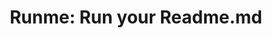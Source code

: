 ---
title: 'Runme: Run your Readme.md'
url: https://runme.dev
image: 1667701877000.png
tags: ["code","vscode"]
description: 'run code commands from markdown files, notebook style'
---